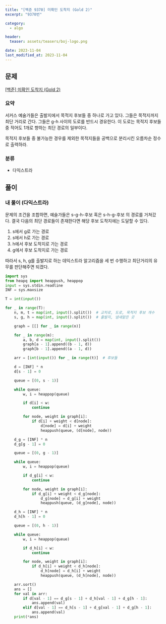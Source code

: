 ```yaml
---
title: "[백준 9370] 미확인 도착지 (Gold 2)"
excerpt: "9370번"

category:
  - algo

header:
  teaser: assets/teasers/boj-logo.png

date: 2023-11-04
last_modified_at: 2023-11-04
---
```


## 문제

[[백준] 미확인 도착지 (Gold 2)](https://www.acmicpc.net/problem/9370)

### 요약

서커스 예술가들은 출발지에서 목적지 후보들 중 하나로 가고 있다. 그들은 목적지까지 최단 거리로 간다. 그들은 g-h 사이의 도로를 반드시 경유한다. 이 도로는 목적지 후보들 중 적어도 1개로 향하는 최단 경로의 일부이다.

목적지 후보들 중 불가능한 경우를 제외한 목적지들을 공백으로 분리시킨 오름차순 정수로 출력하라.

### 분류

- 다익스트라

## 풀이

### 내 풀이 (다익스트라)

문제의 조건을 조합하면, 예술가들은 s-g-h-후보 혹은 s-h-g-후보 의 경로를 거쳐갔다. 결국 다음의 최단 경로들이 존재한다면 해당 후보 도착지에는 도달할 수 있다.

1. s에서 g로 가는 경로
2. s에서 h로 가는 경로
3. h에서 후보 도착지로 가는 경로
4. g에서 후보 도착지로 가는 경로

따라서 s, h, g를 출발지로 하는 데익스트라 알고리즘을 세 번 수행하고 최단거리의 유무를 판단해주면 되겠다.

```python
import sys
from heapq import heappush, heappop
input = sys.stdin.readline
INF = sys.maxsize

T = int(input())

for _ in range(T):
    n, m, t = map(int, input().split())  # 교차로, 도로, 목적지 후보 개수
    s, g, h = map(int, input().split())  # 출발지, 냄새맡은 곳

    graph = [[] for _ in range(n)]

    for _ in range(m):
        a, b, d = map(int, input().split())
        graph[a - 1].append((b - 1, d))
        graph[b - 1].append((a - 1, d))

    arr = [int(input()) for _ in range(t)]  # 후보들

    d = [INF] * n
    d[s - 1] = 0

    queue = [(0, s - 1)]

    while queue:
        w, i = heappop(queue)

        if d[i] < w:
            continue

        for node, weight in graph[i]:
            if d[i] + weight < d[node]:
                d[node] = d[i] + weight
                heappush(queue, (d[node], node))

    d_g = [INF] * n
    d_g[g - 1] = 0

    queue = [(0, g - 1)]

    while queue:
        w, i = heappop(queue)

        if d_g[i] < w:
            continue

        for node, weight in graph[i]:
            if d_g[i] + weight < d_g[node]:
                d_g[node] = d_g[i] + weight
                heappush(queue, (d_g[node], node))

    d_h = [INF] * n
    d_h[h - 1] = 0

    queue = [(0, h - 1)]

    while queue:
        w, i = heappop(queue)

        if d_h[i] < w:
            continue

        for node, weight in graph[i]:
            if d_h[i] + weight < d_h[node]:
                d_h[node] = d_h[i] + weight
                heappush(queue, (d_h[node], node))

    arr.sort()
    ans = []
    for val in arr:
        if d[val - 1] == d_g[s - 1] + d_h[val - 1] + d_g[h - 1]:
            ans.append(val)
        elif d[val - 1] == d_h[s - 1] + d_g[val - 1] + d_g[h - 1]:
            ans.append(val)
    print(*ans)


```
